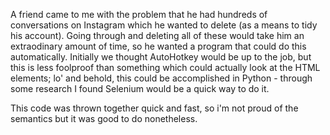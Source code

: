 A friend came to me with the problem that he had hundreds of conversations on Instagram which he wanted to delete (as a means to tidy his account). Going through and deleting all of these would take him an extraodinary amount of time, so he wanted a program that could do this automatically. Initially we thought AutoHotkey would be up to the job, but this is less foolproof than something which could actually look at the HTML elements; lo' and behold, this could be accomplished in Python - through some research I found Selenium would be a quick way to do it.

This code was thrown together quick and fast, so i'm not proud of the semantics but it was good to do nonetheless.
